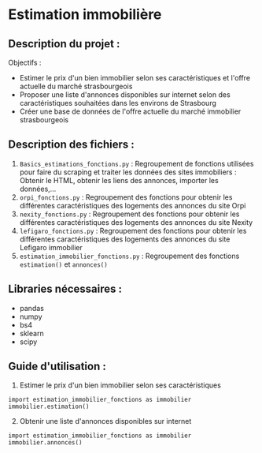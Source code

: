 # Estimation immobilière

## Description du projet :  

Objectifs :  
- Estimer le prix d'un bien immobilier selon ses caractéristiques et l'offre actuelle du marché strasbourgeois  
- Proposer une liste d'annonces disponibles sur internet selon des caractéristiques souhaitées dans les environs de Strasbourg  
- Créer une base de données de l'offre actuelle du marché immobilier strasbourgeois  

## Description des fichiers :
1) `Basics_estimations_fonctions.py` : Regroupement de fonctions utilisées pour faire du scraping et traiter les données des sites immobiliers : Obtenir le HTML, obtenir les liens des annonces, importer les données,...
2) `orpi_fonctions.py` : Regroupement des fonctions pour obtenir les différentes caractéristiques des logements des annonces du site Orpi
3) `nexity_fonctions.py` : Regroupement des fonctions pour obtenir les différentes caractéristiques des logements des annonces du site Nexity
4) `lefigaro_fonctions.py` : Regroupement des fonctions pour obtenir les différentes caractéristiques des logements des annonces du site Lefigaro immobilier
5) `estimation_immobilier_fonctions.py` : Regroupement des fonctions `estimation()` et `annonces()`

## Libraries nécessaires :  
- pandas  
- numpy  
- bs4
- sklearn
- scipy 

## Guide d'utilisation :  

1) Estimer le prix d'un bien immobilier selon ses caractéristiques

```
import estimation_immobilier_fonctions as immobilier
immobilier.estimation()
```

2) Obtenir une liste d'annonces disponibles sur internet

```
import estimation_immobilier_fonctions as immobilier
immobilier.annonces()
```

 
